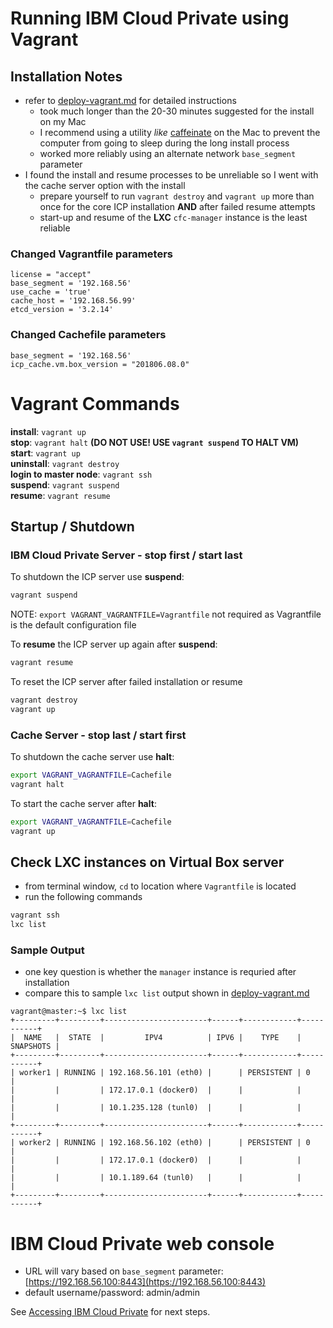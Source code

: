 # Running IBM Cloud Private using Vagrant

## Installation Notes
* refer to [deploy-vagrant.md](./deploy-vagrant.md) for detailed instructions
  * took much longer than the 20-30 minutes suggested for the install on my Mac
  * I recommend using a utility _like_ [caffeinate](https://discussions.apple.com/thread/7858428) on the Mac to prevent the computer from going to sleep during the long install process
  * worked more reliably using an alternate network `base_segment` parameter
* I found the install and resume processes to be unreliable so I went with the cache server option with the install
  * prepare yourself to run `vagrant destroy` and `vagrant up` more than once for the core ICP installation **AND** after failed resume attempts
  * start-up and resume of the **LXC** `cfc-manager` instance is the least reliable


### Changed Vagrantfile parameters
```
license = "accept"
base_segment = '192.168.56'
use_cache = 'true'
cache_host = '192.168.56.99'
etcd_version = '3.2.14'
```

### Changed Cachefile parameters
```
base_segment = '192.168.56'
icp_cache.vm.box_version = "201806.08.0"
```

# Vagrant Commands
**install**: `vagrant up`  
**stop**: `vagrant halt` __(DO NOT USE! USE `vagrant suspend` TO HALT VM)__    
**start**: `vagrant up`  
**uninstall**: `vagrant destroy`  
**login to master node**: `vagrant ssh`  
**suspend**: `vagrant suspend`  
**resume**: `vagrant resume`

## Startup / Shutdown


### IBM Cloud Private Server - stop first / start last

To shutdown the ICP server use **suspend**:
```bash
vagrant suspend
```
NOTE:  `export VAGRANT_VAGRANTFILE=Vagrantfile` not required as Vagrantfile is the default configuration file

To **resume** the ICP server up again after **suspend**:
```bash
vagrant resume
```

To reset the ICP server after failed installation or resume
```bash
vagrant destroy
vagrant up
```

### Cache Server - stop last / start first

To shutdown the cache server use **halt**:
```bash
export VAGRANT_VAGRANTFILE=Cachefile
vagrant halt
```

To start the cache server after **halt**:  
```bash
export VAGRANT_VAGRANTFILE=Cachefile
vagrant up
```

## Check LXC instances on Virtual Box server
* from terminal window, `cd` to location where `Vagrantfile` is located
* run the following commands
```bash
vagrant ssh
lxc list
```
### Sample Output
* one key question is whether the `manager` instance is requried after installation
* compare this to sample `lxc list` output shown in [deploy-vagrant.md](./deploy-vagrant.md)
```
vagrant@master:~$ lxc list
+---------+---------+-----------------------+------+------------+-----------+
|  NAME   |  STATE  |         IPV4          | IPV6 |    TYPE    | SNAPSHOTS |
+---------+---------+-----------------------+------+------------+-----------+
| worker1 | RUNNING | 192.168.56.101 (eth0) |      | PERSISTENT | 0         |
|         |         | 172.17.0.1 (docker0)  |      |            |           |
|         |         | 10.1.235.128 (tunl0)  |      |            |           |
+---------+---------+-----------------------+------+------------+-----------+
| worker2 | RUNNING | 192.168.56.102 (eth0) |      | PERSISTENT | 0         |
|         |         | 172.17.0.1 (docker0)  |      |            |           |
|         |         | 10.1.189.64 (tunl0)   |      |            |           |
+---------+---------+-----------------------+------+------------+-----------+
```


# IBM Cloud Private web console
* URL will vary based on `base_segment` parameter:  [https://192.168.56.100:8443](https://192.168.56.100:8443)
* default username/password:  admin/admin



See [Accessing IBM Cloud Private](/README.md#accessing-ibm-cloud-private) for next steps.
